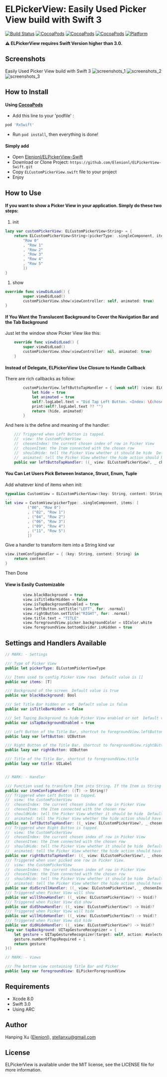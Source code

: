 ELPickerView: Easily Used Picker View build with Swift 3
======================================

[![Build Status](https://travis-ci.org/Elenionl/ELPickerView-Swift.svg?branch=master)](https://travis-ci.org/Elenionl/ELPickerView-Swift)
[![CocoaPods](https://img.shields.io/cocoapods/dt/ELPickerView.svg?style=flat)](https://cocoapods.org/pods/ELPickerView)
[![CocoaPods](https://img.shields.io/cocoapods/v/ELPickerView.svg?style=flat)](https://cocoapods.org/pods/ELPickerView)
[![CocoaPods](https://img.shields.io/cocoapods/l/ELPickerView.svg?style=flat)](https://cocoapods.org/pods/ELPickerView)
[![Platform](https://img.shields.io/cocoapods/p/ELPickerView.svg?style=flat)](https://cocoapods.org/pods/ELPickerView)

**:warning: ELPickerView requires Swift Version higher than 3.0.**

## Screenshots
Easily Used Picker View build with Swift 3
![screenshots_1](https://raw.githubusercontent.com/Elenionl/ELPickerView-Swift/master/screenshots/screenshots_1.png)
![screenshots_2](https://raw.githubusercontent.com/Elenionl/ELPickerView-Swift/master/screenshots/screenshots_2.png)
![screenshots_3](https://raw.githubusercontent.com/Elenionl/ELPickerView-Swift/master/screenshots/screenshots_3.gif)

## How to Install

#### Using [CocoaPods](http://cocoapods.org)

* Add this line to your 'podfile' :
```ruby
pod 'RxSwift'
```
* Run `pod install`, then everything is done!

#### Simply add
* Open [Elenionl/ELPickerView-Swift](https://github.com/Elenionl/ELPickerView-Swift)
* Download or Clone Project: ``https://github.com/Elenionl/ELPickerView-Swift.git``
* Copy ``ELCustomPickerView.swift`` file to your project
* Enjoy


## How to Use
#### If you want to show a Picker View in your application. Simply do these two steps:
1. init
```Swift
lazy var customPickerView: ELCustomPickerView<String> = {
    return ELCustomPickerView<String>(pickerType: .singleComponent, items: [
        "Row 0"
        , "Row 1"
        , "Row 2"
        , "Row 3"
        , "Row 4"
        , "Row 5"
        ])
}
```
1. show
```Swift
override func viewDidLoad() {
        super.viewDidLoad()
        customPickerView.show(viewController: self, animated: true)
}
```
#### If You Want the Translucent Background to Cover the Navigation Bar and the Tab Background

Just let the window show Picker View like this:

```Swift
    override func viewDidLoad() {
        super.viewDidLoad()
        customPickerView.show(viewController: nil, animated: true)
    }
```

#### Instead of Delegate, ELPickerView Use Closure to Handle Callback

There are rich callbacks as follow:
```Swift
        customPickerView.leftButtoTapHandler = { [weak self] (view: ELCustomPickerView<String>?, chosenIndex: Int, chosenItem: (key: String, content: String)) in
            let hide = true
            let animated = true
            self?.logLabel.text = "Did Tap Left Button. <Index: \(chosenIndex)> <chosenItem: \(chosenItem)> <Hide: \(hide)> <Animated: \(animated)>"
            print(self?.logLabel.text ?? "")
            return (hide, animated)
        }
```
And here is the define and meaning of the handler:
```Swift
    /// Triggered when Left Button is tapped.
    //  view: the CustomPickerView
    //  chosenIndex: the current chosen index of row in Picker View
    //  chosenItem: the Item connected with the chosen row
    //  shouldHide: tell the Picker View whether it should be hide  Default value is true
    //  animated: tell the Picker View whether the hide action should have animation  Default value is true
    public var leftButtoTapHandler: ((_ view: ELCustomPickerView?, _ chosenIndex: Int, _ chosenItem: T) -> (shouldHide: Bool, animated: Bool))?
```

#### You Can Let Users Pick Between Instance, Struct, Enum, Tuple

Add whatever kind of items when init:
```Swift
typealias CustomView = ELCustomPickerView<(key: String, content: String)>
...
let view = CustomView(pickerType: .singleComponent, items: [
          ("00", "Row 0")
          , ("02", "Row 1")
          , ("04", "Row 2")
          , ("06", "Row 3")
          , ("09", "Row 4")
          , ("11", "Row 5")
          ])
```

Give a handler to transform item into a String kind var
```Swift
view.itemConfigHandler = { (key: String, content: String) in
    return content
}
```

Then Done

#### View is Easily Customizable

```Swift
        view.blackBackground = true
        view.isTitleBarHidden = false
        view.isTapBackgroundEnabled = true
        view.leftButton.setTitle("LEFT", for: .normal)
        view.rightButton.setTitle("RIGHT", for: .normal)
        view.title.text = "TITLE"
        view.foregroundView.picker.backgroundColor = UIColor.white
        view.foregroundView.bottomDivider.isHidden = true
```

## Settings and Handlers Available

```Swift
// MARK: - Settings

/// Type of Picker View
public let pickerType: ELCustomPickerViewType

/// Items used to config Picker View rows  Default value is []
public var items: [T]

/// Background of the screen  Default value is true
public var blackBackground: Bool

/// Set Title Bar hidden or not  Default value is false
public var isTitleBarHidden = false

/// Set Taping Background to hide Picker View enabled or not  Default value is true
public var isTapBackgroundEnabled = true

/// Left Button of the Title Bar, shortcut to foregroundView.leftButton
public lazy var leftButton: UIButton

/// Right Button of the Title Bar, shortcut to foregroundView.rightButton
public lazy var rightButton: UIButton

/// Title of the Title Bar, shortcut to foregroundView.title
public lazy var title: UILabel


// MARK: - Handler

/// Function used to transform Item into String. If the Item is String kind, itemConfigHandler is not necessory to be set.
public var itemConfigHandler: ((T) -> String)?
/// Triggered when Left Button is tapped.
//  view: the CustomPickerView
//  chosenIndex: the current chosen index of row in Picker View
//  chosenItem: the Item connected with the chosen row
//  shouldHide: tell the Picker View whether it should be hide  Default value is true
//  animated: tell the Picker View whether the hide action should have animation  Default value is true
public var leftButtoTapHandler: ((_ view: ELCustomPickerView?, _ chosenIndex: Int, _ chosenItem: T) -> (shouldHide: Bool, animated: Bool))?
/// Triggered when Right Button is tapped.
//  view: the CustomPickerView
//  chosenIndex: the current chosen index of row in Picker View
//  chosenItem: the Item connected with the chosen row
//  shouldHide: tell the Picker View whether it should be hide  Default value is true
//  animated: tell the Picker View whether the hide action should have animation  Default value is true
public var rightButtoTapHandler: ((_ view: ELCustomPickerView?, _ chosenIndex: Int, _ chosenItem: T) -> (shouldHide: Bool, animated: Bool))?
/// Triggered when user picked one row in Picker View.
//  view: the CustomPickerView
//  chosenIndex: the current chosen index of row in Picker View
//  chosenItem: the Item connected with the chosen row
//  shouldHide: tell the Picker View whether it should be hide  Default value is false
//  animated: tell the Picker View whether the hide action should have animation   Default value is false
public var didScrollHandler: ((_ view: ELCustomPickerView?, _ chosenIndex: Int, _ chosenItem: T) -> (shouldHide: Bool, animated: Bool))?
/// Triggered when Picker View will show
public var willShowHandler: ((_ view: ELCustomPickerView?) -> Void)?
/// Triggered when Picker View did show
public var didShowHandler: ((_ view: ELCustomPickerView?) -> Void)?
/// Triggered when Picker View will hide
public var willHideHandler: ((_ view: ELCustomPickerView?) -> Void)?
/// Triggered when Picker View did hide
public var didHideHandler: ((_ view: ELCustomPickerView?) -> Void)?
lazy var tapBackground: UITapGestureRecognizer = {
    let gesture = UITapGestureRecognizer(target: self, action: #selector(didTapBackground(_:)))
    gesture.numberOfTapsRequired = 1
    return gesture
}()

// MARK: - Views

/// The bottom view containing Title Bar and Picker
public lazy var foregroundView: ELPickerForegroundView
```

## Requirements

* Xcode 8.0
* Swift 3.0
* Using ARC

## Author

Hanping Xu ([Elenionl](https://github.com/Elenionl)), stellanxu@gmail.com

## License

ELPickerView is available under the MIT license, see the LICENSE file for more information.   
